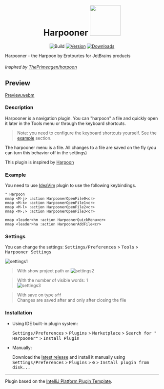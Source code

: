 <div align="center">
  <h1>Harpooner
    <img src="https://github.com/erotourtes/Harpooner/blob/main/src/main/resources/META-INF/pluginIcon.svg"  width="100" height="100">
  </h1>
  
  ![Build](https://github.com/erotourtes/Harpooner/workflows/Build/badge.svg)
  [![Version](https://img.shields.io/jetbrains/plugin/v/com.github.erotourtes.harpoon.svg)](https://plugins.jetbrains.com/plugin/21796-harpooner)
  [![Downloads](https://img.shields.io/jetbrains/plugin/d/com.github.erotourtes.harpoon.svg)](https://plugins.jetbrains.com/plugin/21796-harpooner)
</div>

Harpooner - the Harpoon by Erotourtes for JetBrains products  
###### Inspired by [ThePrimeagen/harpoon](https://github.com/ThePrimeagen/harpoon)

## Preview
[Preview.webm](https://github.com/erotourtes/Harpooner/assets/67370189/6dfed402-ac46-48fe-8331-c620cdc301be)

### Description

<!-- Plugin description -->

Harpooner is a navigation plugin. You can "harpoon" a file and quickly open it later in the Tools menu or through the
keyboard shortcuts.
> Note: you need to configure the keyboard shortcuts yourself. See
> the [example](https://github.com/erotourtes/Harpooner#example) section.

The harpooner menu is a file. All changes to a file are saved on the fly (you can turn this behavior off in the settings)

This plugin is inspired by [Harpoon](https://github.com/ThePrimeagen/harpoon)
<!-- Plugin description end -->

### Example
You need to use [IdeaVim](https://plugins.jetbrains.com/plugin/164-ideavim) plugin to use the following keybindings.  

```Vim
" Harpoon
nmap <M-j> :action HarpoonerOpenFile0<cr>
nmap <M-k> :action HarpoonerOpenFile1<cr>
nmap <M-l> :action HarpoonerOpenFile2<cr>
nmap <M-;> :action HarpoonerOpenFile3<cr>

nmap <leader>hm :action HarpoonerQuickMenu<cr>
nmap <leader>ha :action HarpoonerAddFile<cr>
```

### Settings
You can change the settings:
<kbd>Settings/Preferences</kbd> > <kbd>Tools</kbd> > <kbd>Harpooner Settings</kbd>

![settings1](https://github.com/erotourtes/Harpooner/assets/67370189/3073101f-d004-4321-b3ae-375c94496d9f)
> With show project path `on`
> ![settings2](https://github.com/erotourtes/Harpooner/assets/67370189/77949989-9a8c-4f04-9fbc-93afe163dd06)

> With the number of visible words: 1  
> ![settings3](https://github.com/erotourtes/Harpooner/assets/67370189/09dbde64-4d2f-4fe9-9cd4-2d46ddf3b890)

> With save on type `off`  
> Changes are saved after and only after closing the file


### Installation

- Using IDE built-in plugin system:

  <kbd>Settings/Preferences</kbd> > <kbd>Plugins</kbd> > <kbd>Marketplace</kbd> > <kbd>Search for "
  Harpooner"</kbd> > <kbd>Install Plugin</kbd>

- Manually:

  Download the [latest release](https://github.com/erotourtes/Harpooner/releases/latest) and install it manually
  using
  <kbd>Settings/Preferences</kbd> > <kbd>Plugins</kbd> > <kbd>⚙️</kbd> > <kbd>Install plugin from disk...</kbd>

---
Plugin based on the [IntelliJ Platform Plugin Template][template].

[template]: https://github.com/JetBrains/intellij-platform-plugin-template

[docs:plugin-description]: https://plugins.jetbrains.com/docs/intellij/plugin-user-experience.html#plugin-description-and-presentation
